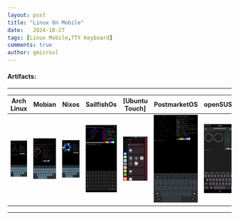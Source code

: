 ```yaml
---
layout: post
title: "Linux On Mobile"
date:   2024-10-27
tags: [Linux Mobile,TTY Keyboard]
comments: true
author: gmicroul
---
```


#### Artifacts:
---

|   Arch Linux   |  Mobian    |   Nixos    |  SailfishOs    |  [Ubuntu Touch]  |  PostmarketOS  | **openSUSE**  | 
|----------------|------------|------------|----------------|------------------|----------------|---------------|
|<style>.custom-image {width: 100px;height: auto;}</style><img src="/images/archlinux-ttyescape.png" alt="image" class="custom-image">   | <style>.custom-image {width: 100px;height: auto;}</style><img src="/images/mobian-ttyescape.png" alt="image" class="custom-image">  | <style>.custom-image {width: 100px;height: auto;}</style><img src="/images/nixos-ttyescape.png" alt="image" class="custom-image">  | <style>.custom-image {width: 100px;height: auto;}</style><img src="/images/sailfishos.png" alt="image" class="custom-image">  | <style>.custom-image {width: 100px;height: auto;}</style><img src="/images/ubuntu-touch.png" alt="image" class="custom-image">  |<style>.custom-image {width: 100px;height: auto;}</style><img src="/images/postmarketos-ttyescape.png" alt="image" class="custom-image"> |<style>.custom-image {width: 100px;height: auto;}</style><img src="/images/opensuse.png" alt="image" class="custom-image">|  
 
 ---



